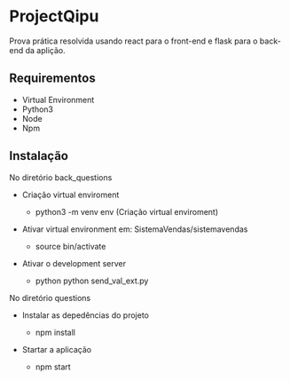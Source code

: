 # ProjectQipu
  Prova prática resolvida usando react para o front-end e flask para o back-end da aplição.
  
## Requirementos 
* Virtual Environment
* Python3
* Node
* Npm

## Instalação
No diretório back_questions
* Criação virtual enviroment
  * python3 -m venv env (Criação virtual enviroment)

* Ativar virtual environment em: SistemaVendas/sistemavendas
  * source bin/activate

* Ativar o development server
  * python python send_val_ext.py 
  

No diretório questions
  * Instalar as depedências do projeto
    * npm install
    
  * Startar a aplicação
    * npm start
